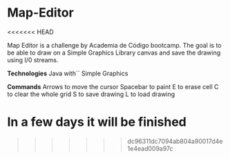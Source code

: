 # Map-Editor
<<<<<<< HEAD

Map Editor is a challenge by Academia de Código
bootcamp. The goal is to be able to draw on a Simple Graphics Library canvas and save the drawing using I/0 streams.

**Technologies**
Java with``
Simple Graphics

**Commands**
Arrows to move the cursor
Spacebar to paint
E to erase cell
C to clear the whole grid
S to save drawing
L to load drawing

In a few days it will be finished
=======
>>>>>>> dc96311dc7094ab804a90017d4e1e4ead009a97c
